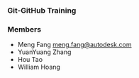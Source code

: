 ### Git-GitHub Training

### Members
 - Meng Fang meng.fang@autodesk.com
 - YuanYuang Zhang
 - Hou Tao
 - William Hoang
 
